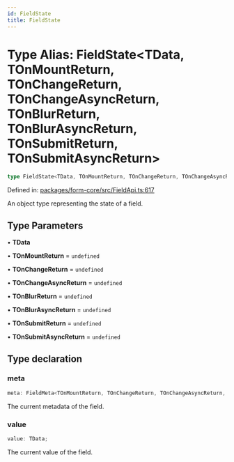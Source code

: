 ```yaml
---
id: FieldState
title: FieldState
---
```


# Type Alias: FieldState\<TData, TOnMountReturn, TOnChangeReturn, TOnChangeAsyncReturn, TOnBlurReturn, TOnBlurAsyncReturn, TOnSubmitReturn, TOnSubmitAsyncReturn\>

```ts
type FieldState<TData, TOnMountReturn, TOnChangeReturn, TOnChangeAsyncReturn, TOnBlurReturn, TOnBlurAsyncReturn, TOnSubmitReturn, TOnSubmitAsyncReturn> = object;
```

Defined in: [packages/form-core/src/FieldApi.ts:617](https://github.com/TanStack/form/blob/main/packages/form-core/src/FieldApi.ts#L617)

An object type representing the state of a field.

## Type Parameters

• **TData**

• **TOnMountReturn** = `undefined`

• **TOnChangeReturn** = `undefined`

• **TOnChangeAsyncReturn** = `undefined`

• **TOnBlurReturn** = `undefined`

• **TOnBlurAsyncReturn** = `undefined`

• **TOnSubmitReturn** = `undefined`

• **TOnSubmitAsyncReturn** = `undefined`

## Type declaration

### meta

```ts
meta: FieldMeta<TOnMountReturn, TOnChangeReturn, TOnChangeAsyncReturn, TOnBlurReturn, TOnBlurAsyncReturn, TOnSubmitReturn, TOnSubmitAsyncReturn>;
```

The current metadata of the field.

### value

```ts
value: TData;
```

The current value of the field.
